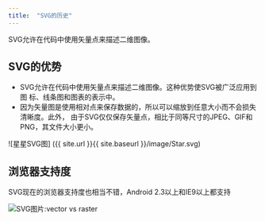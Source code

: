 ```yaml
---
title:  "SVG的历史"
---
```


SVG允许在代码中使用矢量点来描述二维图像。

## SVG的优势

- SVG允许在代码中使用矢量点来描述二维图像。这种优势使SVG被广泛应用到图
标、线条图和图表的表示中。
- 因为矢量图是使用相对点来保存数据的，所以可以缩放到任意大小而不会损失清晰度。此外，
由于SVG仅仅保存矢量点，相比于同等尺寸的JPEG、GIF和PNG，其文件大小更小。

![星星SVG图] ({{ site.url }}{{ site.baseurl }}/image/Star.svg)
## 浏览器支持度

 SVG现在的浏览器支持度也相当不错，Android 2.3以上和IE9以上都支持
  
![SVG图片:vector vs raster](http://beyourowngraphicdesigner.co.uk/wp-content/uploads/2015/02/Vector-vs-Raster-25.png)
